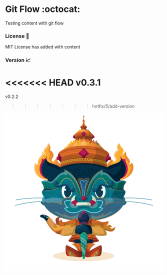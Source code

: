 # Git Flow :octocat:

Testing content with git flow 

### License :cop:

MIT License has added with content

### Version :chart_with_upwards_trend:

<<<<<<< HEAD
v0.3.1
=======
v0.2.2
>>>>>>> hotfix/5/add-version

![GitHub](/img/git.png)
